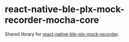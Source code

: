 # react-native-ble-plx-mock-recorder-mocha-core

Shared library for [react-native-ble-plx-mock-recorder](https://github.com/larsthorup/react-native-ble-plx-mock-recorder).
